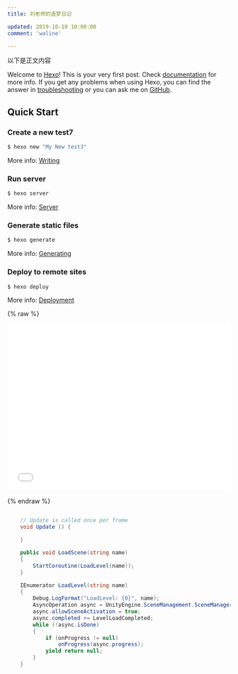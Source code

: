 ```yaml
---
title: 刘老师的造梦日记

updated: 2019-10-10 10:00:00
comment: 'waline'

---
```


以下是正文内容

Welcome to [Hexo](https://hexo.io/)! This is your very first post. Check [documentation](https://hexo.io/docs/) for more info. If you get any problems when using Hexo, you can find the answer in [troubleshooting](https://hexo.io/docs/troubleshooting.html) or you can ask me on [GitHub](https://github.com/hexojs/hexo/issues).

## Quick Start

### Create a new test7

```bash
$ hexo new "My New test3"
```

More info: [Writing](https://hexo.io/docs/writing.html)

### Run server

```bash
$ hexo server
```

More info: [Server](https://hexo.io/docs/server.html)

### Generate static files

```bash
$ hexo generate
```

More info: [Generating](https://hexo.io/docs/generating.html)

### Deploy to remote sites

```bash
$ hexo deploy
```

More info: [Deployment](https://hexo.io/docs/one-command-deployment.html)

{% raw %}

<div style="position: relative; width: 100%; height: 0; padding-bottom: 75%;">
    <iframe src="//player.bilibili.com/player.html?aid=206890880&bvid=BV1Ah411z7Po&cid=378344365&page=1" scrolling="no" border="0" frameborder="no" framespacing="0" allowfullscreen="true" style="position:absolute; height: 100%; width: 100%;"> </iframe>
</div>

{% endraw %}

```C#

    // Update is called once per frame
    void Update () {

    }

    public void LoadScene(string name)
    {
        StartCoroutine(LoadLevel(name));
    }

    IEnumerator LoadLevel(string name)
    {
        Debug.LogFormat("LoadLevel: {0}", name);
        AsyncOperation async = UnityEngine.SceneManagement.SceneManager.LoadSceneAsync(name);
        async.allowSceneActivation = true;
        async.completed += LevelLoadCompleted;
        while (!async.isDone)
        {
            if (onProgress != null)
                onProgress(async.progress);
            yield return null;
        }
    }

```
